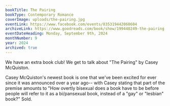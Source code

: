 ```yaml
---
bookTitle: The Pairing
bookType: Contemporary Romance
coverImage: uploads/the-pairing.jpg
eventLink: https://www.facebook.com/events/835319442060604
archiveLink: https://www.goodreads.com/book/show/199440249-the-pairing
eventDateHeading: Monday, September 9th, 2024
monthNumber: 9
year: 2024
archived: true
---
```


We have an extra book club! We get to talk about "The Pairing" by Casey McQuiston.

Casey McQuiston's newest book is one that we've been excited for ever since it was announced over a year ago-- with Casey stating that part of the premise amounts to "How overtly bisexual does a book have to be before people will refer to it as a bi/pansexual book, instead of a "gay" or "lesbian" book?" Sold.